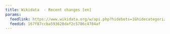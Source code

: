 ```yaml
---
title: Wikidata  - Recent changes [en]
params:
  feedlink: https://www.wikidata.org/w/api.php?hidebots=1&hidecategorization=1&urlversion=1&days=1&limit=50&action=feedrecentchanges&feedformat=atom
  feedid: 167f87ccba593628daf2c5786c4784af
---
```

